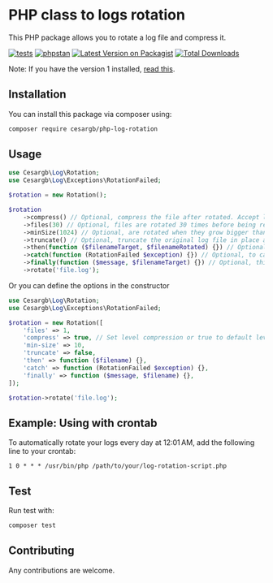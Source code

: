 
# PHP class to logs rotation

This PHP package allows you to rotate a log file and compress it.

[![tests](https://github.com/cesargb/php-log-rotation/workflows/tests/badge.svg)](https://github.com/cesargb/php-log-rotation/actions)
[![phpstan](https://github.com/cesargb/php-log-rotation/actions/workflows/phpstan.yml/badge.svg)](https://github.com/cesargb/php-log-rotation/actions/workflows/phpstan.yml)
[![Latest Version on Packagist](https://img.shields.io/packagist/v/cesargb/php-log-rotation.svg?style=flat-square&color=brightgreen)](https://packagist.org/packages/cesargb/php-log-rotation)
[![Total Downloads](https://img.shields.io/packagist/dt/cesargb/php-log-rotation.svg?style=flat-square)](https://packagist.org/packages/cesargb/php-log-rotation)

Note: If you have the version 1 installed, [read this](https://github.com/cesargb/php-log-rotation/tree/v1).

## Installation

You can install this package via composer using:

```bash
composer require cesargb/php-log-rotation
```

## Usage

```php
use Cesargb\Log\Rotation;
use Cesargb\Log\Exceptions\RotationFailed;

$rotation = new Rotation();

$rotation
    ->compress() // Optional, compress the file after rotated. Accept level compression argument.
    ->files(30) // Optional, files are rotated 30 times before being removed. Default 366
    ->minSize(1024) // Optional, are rotated when they grow bigger than 1024 bytes. Default 0
    ->truncate() // Optional, truncate the original log file in place after creating a copy, instead of moving the old log file.
    ->then(function ($filenameTarget, $filenameRotated) {}) // Optional, to get filename target and original filename
    ->catch(function (RotationFailed $exception) {}) // Optional, to catch a exception in rotating
    ->finally(function ($message, $filenameTarget) {}) // Optional, this method will be called when the process has finished
    ->rotate('file.log');
```

Or you can define the options in the constructor

```php
use Cesargb\Log\Rotation;
use Cesargb\Log\Exceptions\RotationFailed;

$rotation = new Rotation([
    'files' => 1,
    'compress' => true, // Set level compression or true to default level. Default false
    'min-size' => 10,
    'truncate' => false,
    'then' => function ($filename) {},
    'catch' => function (RotationFailed $exception) {},
    'finally' => function ($message, $filename) {},
]);

$rotation->rotate('file.log');
```

## Example: Using with crontab

To automatically rotate your logs every day at 12:01 AM, add the following line to your crontab:

```crontab
1 0 * * * /usr/bin/php /path/to/your/log-rotation-script.php
```


## Test

Run test with:

```bash
composer test
```

## Contributing

Any contributions are welcome.
